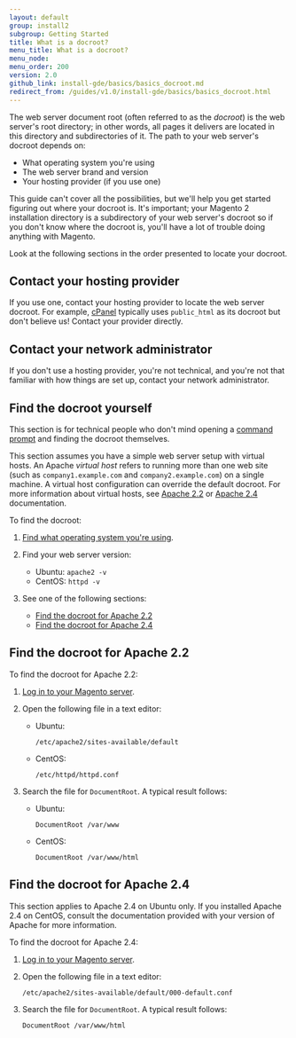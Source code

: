 ```yaml
---
layout: default
group: install2
subgroup: Getting Started
title: What is a docroot?
menu_title: What is a docroot?
menu_node: 
menu_order: 200
version: 2.0
github_link: install-gde/basics/basics_docroot.md
redirect_from: /guides/v1.0/install-gde/basics/basics_docroot.html
---
```


The web server document root (often referred to as the *docroot*) is the web server's root directory; in other words, all pages it delivers are located in this directory and subdirectories of it. The path to your web server's docroot depends on:

*	What operating system you're using
*	The web server brand and version
*	Your hosting provider (if you use one)

This guide can't cover all the possibilities, but we'll help you get started figuring out where your docroot is. It's important; your Magento 2 installation directory is a subdirectory of your web server's docroot so if you don't know where the docroot is, you'll have a lot of trouble doing anything with Magento.

Look at the following sections in the order presented to locate your docroot.

## Contact your hosting provider
If you use one, contact your hosting provider to locate the web server docroot. For example, <a href="http://support.hostgator.com/articles/cpanel/what-is-a-document-root-folder" target="_blank">cPanel</a> typically uses `public_html` as its docroot but don't believe us! Contact your provider directly.

## Contact your network administrator
If you don't use a hosting provider, you're not technical, and you're not that familiar with how things are set up, contact your network administrator. 

## Find the docroot yourself
This section is for technical people who don't mind opening a <a href="{{page.baseurl}}install-gde/basics/basics_login.html">command prompt</a> and finding the docroot themselves.

<div class="bs-callout bs-callout-info" id="info">
  <p>This section assumes you have a simple web server setup with virtual hosts. An Apache <em>virtual host</em> refers to running more than one web site (such as <code>company1.example.com</code> and <code>company2.example.com</code>) on a single machine. A virtual host configuration can override the default docroot. For more information about virtual hosts, see <a href="http://httpd.apache.org/docs/2.2/mod/core.html#virtualhost" target="_blank">Apache 2.2</a> or <a href="http://httpd.apache.org/docs/2.4/mod/core.html#virtualhost" target="_blank">Apache 2.4</a> documentation.</p>
</div> 

To find the docroot:

1.	<a href="{{page.baseurl}}install-gde/basics/basics_os-version.html">Find what operating system you're using</a>.
2.	Find your web server version:

	*	Ubuntu: `apache2 -v`
	*	CentOS: `httpd -v`
	
3.	See one of the following sections:

	*	<a href="#basics-docroot-apache22">Find the docroot for Apache 2.2</a>
	*	<a href="#basics-docroot-apache24">Find the docroot for Apache 2.4</a>

<h2 id="basics-docroot-apache22">Find the docroot for Apache 2.2</h2>
To find the docroot for Apache 2.2:

1.	<a href="{{page.baseurl}}install-gde/basics/basics_login.html">Log in to your Magento server</a>.
2.	Open the following file in a text editor:

	*	Ubuntu:

			/etc/apache2/sites-available/default

	*	CentOS:

			/etc/httpd/httpd.conf

3.	Search the file for `DocumentRoot`. A typical result follows:

	*	Ubuntu:

			DocumentRoot /var/www

	*	CentOS:

			DocumentRoot /var/www/html


<h2 id="basics-docroot-apache24">Find the docroot for Apache 2.4</h2>
This section applies to Apache 2.4 on Ubuntu only. If you installed Apache 2.4 on CentOS, consult the documentation provided with your version of Apache for more information.

To find the docroot for Apache 2.4:

1.	<a href="{{page.baseurl}}install-gde/basics/basics_login.html">Log in to your Magento server</a>.
2.	Open the following file in a text editor:

		/etc/apache2/sites-available/default/000-default.conf

3.	Search the file for `DocumentRoot`. A typical result follows:

		DocumentRoot /var/www/html


